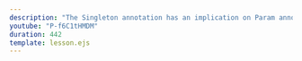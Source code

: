 ```yaml
---
description: "The Singleton annotation has an implication on Param annotations for member variables. We'll understand how that works."
youtube: "P-f6C1tHMDM"
duration: 442
template: lesson.ejs
---
```

